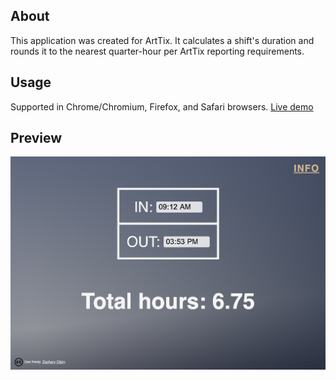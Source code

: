 ## About
This application was created for ArtTix. It calculates a shift's duration and rounds it to the nearest quarter-hour per ArtTix reporting requirements.

## Usage
Supported in Chrome/Chromium, Firefox, and Safari browsers.</i> <a href="https://vxxce.github.io/arttix-tc" alt="live demo link">Live demo</a>

## Preview
<img src="https://github.com/vxxce/arttix-tc/blob/master/public/screenshot.png" alt="screenshot" width="900px"  />
